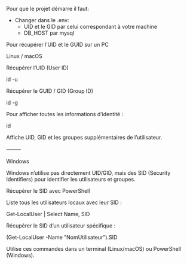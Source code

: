 Pour que le projet démarre il faut: 
- Changer dans le .env:
  - UID et le GID par celui correspondant à votre machine
  - DB_HOST par mysql

Pour récupérer l’UID et le GUID sur un PC

Linux / macOS

Récupérer l’UID (User ID)

id -u

Récupérer le GUID / GID (Group ID)

id -g

Pour afficher toutes les informations d’identité :

id

Affiche UID, GID et les groupes supplémentaires de l’utilisateur.

⸻

Windows

Windows n’utilise pas directement UID/GID, mais des SID (Security Identifiers) pour identifier les utilisateurs et groupes.

Récupérer le SID avec PowerShell

Liste tous les utilisateurs locaux avec leur SID :

Get-LocalUser | Select Name, SID

Récupérer le SID d’un utilisateur spécifique :

(Get-LocalUser -Name "NomUtilisateur").SID

Utilise ces commandes dans un terminal (Linux/macOS) ou PowerShell (Windows).
